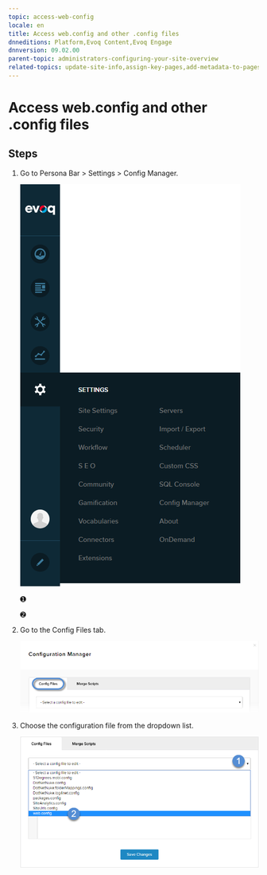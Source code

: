 ```yaml
---
topic: access-web-config
locale: en
title: Access web.config and other .config files
dnneditions: Platform,Evoq Content,Evoq Engage
dnnversion: 09.02.00
parent-topic: administrators-configuring-your-site-overview
related-topics: update-site-info,assign-key-pages,add-metadata-to-pages,configure-messaging,configure-check-for-new-version,participate-in-improvement-program,configure-html-editor,page-file-versioning,administrators-extensions-overview,administrators-connectors-overview,administrators-workflows-overview,administrators-search-overview,administrators-vocabularies-overview
---
```


# Access web.config and other .config files

## Steps

1.  Go to Persona Bar \> Settings \> Config Manager.
    
    ![Persona Bar > Settings > Config Manager](/images/scr-pbar-host-Settings-E91.png)
    
    ➊
    
    ➋
    
2.  Go to the Config Files tab.
    
    ![Config Files](/images/scr-pbtabs-host-Settings-ConfigManager-ConfigFiles-E90.png)
    
3.  Choose the configuration file from the dropdown list.
    
      
    
    ![Config Files dropdown > web.config](/images/scr-ConfigMgr-ConfigFiles-webconfig-E91.png)